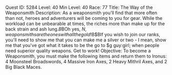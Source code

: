 Quest ID: 5284
Level: 40
Min Level: 40
Race: 77
Title: The Way of the Weaponsmith
Description: As a weaponsmith you'll find that more often than not, heroes and adventurers will be coming to you for gear. While the workload can be unbearable at times, the riches more than make up for the back strain and ash lung.$B$BOh yes, $N, weaponsmiths are the ones with all the gold!$B$BIf you wish to join our ranks, you'll need to show me that you can make me a silver or two - I mean, show me that you've got what it takes to be the go to $g guy:girl; when people need superior quality weapons. Get to work!
Objective: To become a Weaponsmith, you must make the following items and return them to Ironus: 4 Moonsteel Broadswords, 4 Massive Iron Axes, 2 Heavy Mithril Axes, and 2 Big Black Maces.
